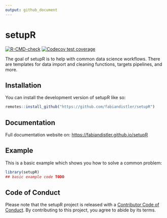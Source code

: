 ```yaml
---
output: github_document
---
```


<!-- README.md is generated from README.Rmd. Please edit that file -->



# setupR

<!-- badges: start -->
[![R-CMD-check](https://github.com/fabiandistler/setupR/actions/workflows/R-CMD-check.yaml/badge.svg)](https://github.com/fabiandistler/setupR/actions/workflows/R-CMD-check.yaml)
[![Codecov test coverage](https://codecov.io/gh/fabiandistler/setupR/branch/main/graph/badge.svg)](https://app.codecov.io/gh/fabiandistler/setupR?branch=main)
<!-- badges: end -->

The goal of setupR is to help with common data science workflows. There are 
templates for data import and cleaning functions, targets pipelines, and more.

## Installation

You can install the development version of setupR like so:

``` r
remotes::install_github("https://github.com/fabiandistler/setupR")  
```

## Documentation

Full documentation website on: https://fabiandistler.github.io/setupR

## Example

This is a basic example which shows you how to solve a common problem:


``` r
library(setupR)
## basic example code TODO
```

## Code of Conduct

Please note that the setupR project is released with a [Contributor Code of Conduct](https://contributor-covenant.org/version/2/1/CODE_OF_CONDUCT.html). By contributing to this project, you agree to abide by its terms.
